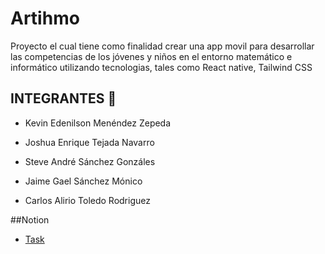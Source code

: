 # Artihmo
Proyecto el cual tiene como finalidad crear una app movil para desarrollar las competencias de los jóvenes y niños en el entorno matemático e informático utilizando tecnologias, tales como React native, Tailwind CSS

## INTEGRANTES 👤
- Kevin Edenilson Menéndez Zepeda
+ Joshua Enrique Tejada Navarro
* Steve André Sánchez Gonzáles 
- Jaime Gael Sánchez Mónico
+ Carlos Alirio Toledo Rodriguez

##Notion
- [Task](https://www.notion.so/invite/63092f1eb9ea110debc994f7304342ae7930e265)
